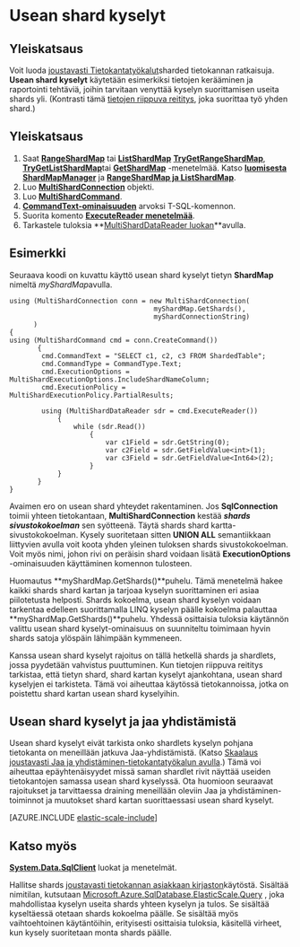 <properties 
    pageTitle="Usean shard kyselyt | Microsoft Azure" 
    description="Kyselyjen suorittaminen joustavasti tietokannan asiakas-kirjaston käytön shards yli." 
    services="sql-database" 
    documentationCenter="" 
    manager="jhubbard" 
    authors="torsteng" 
    editor=""/>

<tags 
    ms.service="sql-database" 
    ms.workload="sql-database" 
    ms.tgt_pltfrm="na" 
    ms.devlang="na" 
    ms.topic="article" 
    ms.date="04/12/2016" 
    ms.author="torsteng"/>

# <a name="multi-shard-querying"></a>Usean shard kyselyt

## <a name="overview"></a>Yleiskatsaus

Voit luoda [joustavasti Tietokantatyökalut](sql-database-elastic-scale-introduction.md)sharded tietokannan ratkaisuja. **Usean shard kyselyt** käytetään esimerkiksi tietojen kerääminen ja raportointi tehtäviä, joihin tarvitaan venyttää kyselyn suorittamisen useita shards yli. (Kontrasti tämä [tietojen riippuva reititys](sql-database-elastic-scale-data-dependent-routing.md), joka suorittaa työ yhden shard.) 

## <a name="overview"></a>Yleiskatsaus

1. Saat [**RangeShardMap**](https://msdn.microsoft.com/library/azure/dn807318.aspx) tai [**ListShardMap**](https://msdn.microsoft.com/library/azure/dn807370.aspx) [**TryGetRangeShardMap**](https://msdn.microsoft.com/library/azure/microsoft.azure.sqldatabase.elasticscale.shardmanagement.shardmapmanager.trygetrangeshardmap.aspx), [**TryGetListShardMap**](https://msdn.microsoft.com/library/azure/microsoft.azure.sqldatabase.elasticscale.shardmanagement.shardmapmanager.trygetlistshardmap.aspx)tai [**GetShardMap**](https://msdn.microsoft.com/library/azure/microsoft.azure.sqldatabase.elasticscale.shardmanagement.shardmapmanager.getshardmap.aspx) -menetelmää. Katso [**luomisesta ShardMapManager**](sql-database-elastic-scale-shard-map-management.md#constructing-a-shardmapmanager) ja [**RangeShardMap ja ListShardMap**](sql-database-elastic-scale-shard-map-management.md#get-a-rangeshardmap-or-listshardmap).
2. Luo **[MultiShardConnection](https://msdn.microsoft.com/library/azure/microsoft.azure.sqldatabase.elasticscale.query.multishardconnection.aspx)** objekti.
2. Luo **[MultiShardCommand](https://msdn.microsoft.com/library/azure/microsoft.azure.sqldatabase.elasticscale.query.multishardcommand.aspx)**. 
3. **[CommandText-ominaisuuden](https://msdn.microsoft.com/library/azure/microsoft.azure.sqldatabase.elasticscale.query.multishardcommand.commandtext.aspx#P:Microsoft.Azure.SqlDatabase.ElasticScale.Query.MultiShardCommand.CommandText)** arvoksi T-SQL-komennon.
3. Suorita komento **[ExecuteReader menetelmää](https://msdn.microsoft.com/library/azure/microsoft.azure.sqldatabase.elasticscale.query.multishardcommand.executereader.aspx)**.
4. Tarkastele tuloksia **[MultiShardDataReader luokan](https://msdn.microsoft.com/library/azure/microsoft.azure.sqldatabase.elasticscale.query.multisharddatareader.aspx)**avulla. 

## <a name="example"></a>Esimerkki

Seuraava koodi on kuvattu käyttö usean shard kyselyt tietyn **ShardMap** nimeltä *myShardMap*avulla. 

    using (MultiShardConnection conn = new MultiShardConnection( 
                                        myShardMap.GetShards(), 
                                        myShardConnectionString) 
          ) 
    { 
    using (MultiShardCommand cmd = conn.CreateCommand())
           { 
            cmd.CommandText = "SELECT c1, c2, c3 FROM ShardedTable"; 
            cmd.CommandType = CommandType.Text; 
            cmd.ExecutionOptions = MultiShardExecutionOptions.IncludeShardNameColumn; 
            cmd.ExecutionPolicy = MultiShardExecutionPolicy.PartialResults; 

            using (MultiShardDataReader sdr = cmd.ExecuteReader()) 
                { 
                    while (sdr.Read())
                        { 
                            var c1Field = sdr.GetString(0); 
                            var c2Field = sdr.GetFieldValue<int>(1); 
                            var c3Field = sdr.GetFieldValue<Int64>(2);
                        } 
                } 
           } 
    } 

 
Avaimen ero on usean shard yhteydet rakentaminen. Jos **SqlConnection** toimii yhteen tietokantaan, **MultiShardConnection** kestää ***shards sivustokokoelman*** sen syötteenä. Täytä shards shard kartta-sivustokokoelman. Kysely suoritetaan sitten **UNION ALL** semantiikkaan liittyvien avulla voit koota yhden yleinen tuloksen shards sivustokokoelman. Voit myös nimi, johon rivi on peräisin shard voidaan lisätä **ExecutionOptions** -ominaisuuden käyttäminen komennon tulosteen. 

Huomautus **myShardMap.GetShards()**puhelu. Tämä menetelmä hakee kaikki shards shard kartan ja tarjoaa kyselyn suorittaminen eri asiaa piilotetusta helposti. Shards kokoelma, usean shard kyselyn voidaan tarkentaa edelleen suorittamalla LINQ kyselyn päälle kokoelma palauttaa **myShardMap.GetShards()**puhelu. Yhdessä osittaisia tuloksia käytännön valittu usean shard kyselyt-ominaisuus on suunniteltu toimimaan hyvin shards satoja ylöspäin lähimpään kymmeneen.

Kanssa usean shard kyselyt rajoitus on tällä hetkellä shards ja shardlets, jossa pyydetään vahvistus puuttuminen. Kun tietojen riippuva reititys tarkistaa, että tietyn shard, shard kartan kyselyt ajankohtana, usean shard kyselyjen ei tarkisteta. Tämä voi aiheuttaa käytössä tietokannoissa, jotka on poistettu shard kartan usean shard kyselyihin.

## <a name="multi-shard-queries-and-split-merge-operations"></a>Usean shard kyselyt ja jaa yhdistämistä

Usean shard kyselyt eivät tarkista onko shardlets kyselyn pohjana tietokanta on meneillään jatkuva Jaa-yhdistämistä. (Katso [Skaalaus joustavasti Jaa ja yhdistäminen-tietokantatyökalun avulla](sql-database-elastic-scale-overview-split-and-merge.md).) Tämä voi aiheuttaa epäyhtenäisyydet missä saman shardlet rivit näyttää useiden tietokantojen samassa usean shard kyselyssä. Ota huomioon seuraavat rajoitukset ja tarvittaessa draining meneillään oleviin Jaa ja yhdistäminen-toiminnot ja muutokset shard kartan suorittaessasi usean shard kyselyt.

[AZURE.INCLUDE [elastic-scale-include](../../includes/elastic-scale-include.md)]

## <a name="see-also"></a>Katso myös
**[System.Data.SqlClient](http://msdn.microsoft.com/library/System.Data.SqlClient.aspx)** luokat ja menetelmät.


Hallitse shards [joustavasti tietokannan asiakkaan kirjaston](sql-database-elastic-database-client-library.md)käytöstä. Sisältää nimitilan, kutsutaan [Microsoft.Azure.SqlDatabase.ElasticScale.Query](https://msdn.microsoft.com/library/azure/microsoft.azure.sqldatabase.elasticscale.query.aspx) , joka mahdollistaa kyselyn useita shards yhteen kyselyn ja tulos. Se sisältää kyseltäessä otetaan shards kokoelma päälle. Se sisältää myös vaihtoehtoinen käytäntöihin, erityisesti osittaisia tuloksia, käsitellä virheet, kun kysely suoritetaan monta shards päälle.  

 